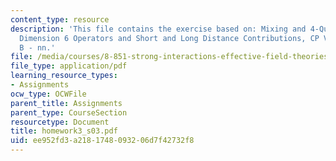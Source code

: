 ```yaml
---
content_type: resource
description: 'This file contains the exercise based on: Mixing and 4-Quark Operators,
  Dimension 6 Operators and Short and Long Distance Contributions, CP Violation in
  B - nn.'
file: /media/courses/8-851-strong-interactions-effective-field-theories-of-qcd-spring-2006/ee952fd3a2181748093206d7f42732f8_homework3_s03.pdf
file_type: application/pdf
learning_resource_types:
- Assignments
ocw_type: OCWFile
parent_title: Assignments
parent_type: CourseSection
resourcetype: Document
title: homework3_s03.pdf
uid: ee952fd3-a218-1748-0932-06d7f42732f8
---
```

